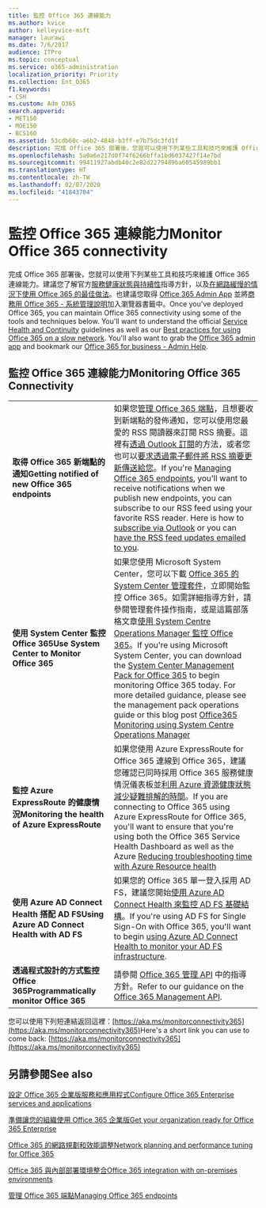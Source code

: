 ```yaml
---
title: 監控 Office 365 連線能力
ms.author: kvice
author: kelleyvice-msft
manager: laurawi
ms.date: 7/6/2017
audience: ITPro
ms.topic: conceptual
ms.service: o365-administration
localization_priority: Priority
ms.collection: Ent_O365
f1.keywords:
- CSH
ms.custom: Adm_O365
search.appverid:
- MET150
- MOE150
- BCS160
ms.assetid: 53cdb60c-a6b2-4848-b3ff-e7b75dc3fd1f
description: 完成 Office 365 部署後，您就可以使用下列某些工具和技巧來維護 Office 365 連線能力。建議您了解官方服務健康狀態與持續性指導方針，以及在網路緩慢的情況下使用 Office 365 的最佳做法。也建議您取得 Office 365 Admin App 並將商務用 Office 365 - 系統管理說明加入瀏覽器書籤中。
ms.openlocfilehash: 5a0a6e217d0f74f6266bffa1bd6037427f14e7bd
ms.sourcegitcommit: 99411927abdb40c2e82d2279489ba60545989bb1
ms.translationtype: HT
ms.contentlocale: zh-TW
ms.lasthandoff: 02/07/2020
ms.locfileid: "41843704"
---
```

# <a name="monitor-office-365-connectivity"></a><span data-ttu-id="db185-105">監控 Office 365 連線能力</span><span class="sxs-lookup"><span data-stu-id="db185-105">Monitor Office 365 connectivity</span></span>

<span data-ttu-id="db185-p102">完成 Office 365 部署後，您就可以使用下列某些工具和技巧來維護 Office 365 連線能力。建議您了解官方[服務健康狀態與持續性](https://docs.microsoft.com/office365/servicedescriptions/office-365-platform-service-description/service-health-and-continuity)指導方針，以及[在網路緩慢的情況下使用 Office 365 的最佳做法](https://support.office.com/article/fd16c8d2-4799-4c39-8fd7-045f06640166)。也建議您取得 [Office 365 Admin App](https://blogs.office.com/2015/03/13/administer-on-the-go-with-the-updated-office-365-admin-app/) 並將[商務用 Office 365 - 系統管理說明](https://support.office.com/article/17d3ff3f-3601-466e-b5a1-482b31cfb791)加入瀏覽器書籤中。</span><span class="sxs-lookup"><span data-stu-id="db185-p102">Once you've deployed Office 365, you can maintain Office 365 connectivity using some of the tools and techniques below. You'll want to understand the official [Service Health and Continuity](https://docs.microsoft.com/office365/servicedescriptions/office-365-platform-service-description/service-health-and-continuity) guidelines as well as our [Best practices for using Office 365 on a slow network](https://support.office.com/article/fd16c8d2-4799-4c39-8fd7-045f06640166). You'll also want to grab the [Office 365 admin app](https://blogs.office.com/2015/03/13/administer-on-the-go-with-the-updated-office-365-admin-app/) and bookmark our [Office 365 for business - Admin Help](https://support.office.com/article/17d3ff3f-3601-466e-b5a1-482b31cfb791).</span></span>
  
## <a name="monitoring-office-365-connectivity"></a><span data-ttu-id="db185-109">監控 Office 365 連線能力</span><span class="sxs-lookup"><span data-stu-id="db185-109">Monitoring Office 365 Connectivity</span></span>

|||
|:-----|:-----|
|<span data-ttu-id="db185-110">**取得 Office 365 新端點的通知**</span><span class="sxs-lookup"><span data-stu-id="db185-110">**Getting notified of new Office 365 endpoints**</span></span> <br/> |<span data-ttu-id="db185-p103">如果您[管理 Office 365 端點](https://support.office.com/article/99cab9d4-ef59-4207-9f2b-3728eb46bf9a)，且想要收到新端點的發佈通知，您可以使用您最愛的 RSS 閱讀器來訂閱 RSS 摘要。這裡有[透過 Outlook 訂閱](https://go.microsoft.com/fwlink/p/?LinkId=532416)的方法，或者您也可以[要求透過電子郵件將 RSS 摘要更新傳送給您](https://go.microsoft.com/fwlink/p/?LinkId=532417)。</span><span class="sxs-lookup"><span data-stu-id="db185-p103">If you're [Managing Office 365 endpoints](https://support.office.com/article/99cab9d4-ef59-4207-9f2b-3728eb46bf9a), you'll want to receive notifications when we publish new endpoints, you can subscribe to our RSS feed using your favorite RSS reader. Here is how to [subscribe via Outlook](https://go.microsoft.com/fwlink/p/?LinkId=532416) or you can [have the RSS feed updates emailed to you](https://go.microsoft.com/fwlink/p/?LinkId=532417).  </span></span><br/> |
|<span data-ttu-id="db185-113">**使用 System Center 監控 Office 365**</span><span class="sxs-lookup"><span data-stu-id="db185-113">**Use System Center to Monitor Office 365**</span></span> <br/> |<span data-ttu-id="db185-p104">如果您使用 Microsoft System Center，您可以下載 [Office 365 的 System Center 管理套件](https://www.microsoft.com/download/details.aspx?id=43708)，立即開始監控 Office 365。如需詳細指導方針，請參閱管理套件操作指南，或是這篇部落格文章[使用 System Centre Operations Manager 監控 Office 365](https://blogs.msdn.com/b/mvpawardprogram/archive/2015/07/08/office365-monitoring-using-system-centre-operations-manager.aspx)。</span><span class="sxs-lookup"><span data-stu-id="db185-p104">If you're using Microsoft System Center, you can download the [System Center Management Pack for Office 365](https://www.microsoft.com/download/details.aspx?id=43708) to begin monitoring Office 365 today. For more detailed guidance, please see the management pack operations guide or this blog post [Office365 Monitoring using System Centre Operations Manager](https://blogs.msdn.com/b/mvpawardprogram/archive/2015/07/08/office365-monitoring-using-system-centre-operations-manager.aspx)</span></span> <br/> |
|<span data-ttu-id="db185-116">**監控 Azure ExpressRoute 的健康情況**</span><span class="sxs-lookup"><span data-stu-id="db185-116">**Monitoring the health of Azure ExpressRoute**</span></span> <br/> |<span data-ttu-id="db185-117">如果您使用 Azure ExpressRoute for Office 365 連線到 Office 365，建議您確認已同時採用 Office 365 服務健康情況儀表板並[利用 Azure 資源健康狀態減少疑難排解的時間](https://azure.microsoft.com/blog/reduce-troubleshooting-time-with-azure-resource-health/)。</span><span class="sxs-lookup"><span data-stu-id="db185-117">If you are connecting to Office 365 using Azure ExpressRoute for Office 365, you'll want to ensure that you're using both the Office 365 Service Health Dashboard as well as the Azure [Reducing troubleshooting time with Azure Resource health](https://azure.microsoft.com/blog/reduce-troubleshooting-time-with-azure-resource-health/)</span></span> <br/> |
|<span data-ttu-id="db185-118">**使用 Azure AD Connect Health 搭配 AD FS**</span><span class="sxs-lookup"><span data-stu-id="db185-118">**Using Azure AD Connect Health with AD FS**</span></span> <br/> |<span data-ttu-id="db185-119">如果您的 Office 365 單一登入採用 AD FS，建議您開始[使用 Azure AD Connect Health 來監控 AD FS 基礎結構](https://azure.microsoft.com/documentation/articles/active-directory-aadconnect-health-adfs/)。</span><span class="sxs-lookup"><span data-stu-id="db185-119">If you're using AD FS for Single Sign-On with Office 365, you'll want to begin [using Azure AD Connect Health to monitor your AD FS infrastructure](https://azure.microsoft.com/documentation/articles/active-directory-aadconnect-health-adfs/).</span></span>  <br/> |
|<span data-ttu-id="db185-120">**透過程式設計的方式監控 Office 365**</span><span class="sxs-lookup"><span data-stu-id="db185-120">**Programmatically monitor Office 365**</span></span> <br/> |<span data-ttu-id="db185-121">請參閱 [Office 365 管理 API](https://docs.microsoft.com/office/office-365-management-api/office-365-management-apis-overview) 中的指導方針。</span><span class="sxs-lookup"><span data-stu-id="db185-121">Refer to our guidance on the [Office 365 Management API](https://docs.microsoft.com/office/office-365-management-api/office-365-management-apis-overview).</span></span>  <br/> |

<span data-ttu-id="db185-122">您可以使用下列短連結返回這裡：[https://aka.ms/monitorconnectivity365](https://aka.ms/monitorconnectivity365)</span><span class="sxs-lookup"><span data-stu-id="db185-122">Here's a short link you can use to come back: [https://aka.ms/monitorconnectivity365](https://aka.ms/monitorconnectivity365)</span></span>
  
## <a name="see-also"></a><span data-ttu-id="db185-123">另請參閱</span><span class="sxs-lookup"><span data-stu-id="db185-123">See also</span></span>

[<span data-ttu-id="db185-124">設定 Office 365 企業版服務和應用程式</span><span class="sxs-lookup"><span data-stu-id="db185-124">Configure Office 365 Enterprise services and applications</span></span>](configure-services-and-applications.md)
  
[<span data-ttu-id="db185-125">準備讓您的組織使用 Office 365 企業版</span><span class="sxs-lookup"><span data-stu-id="db185-125">Get your organization ready for Office 365 Enterprise</span></span>](get-your-organization-ready-for-office-365.md)
  
[<span data-ttu-id="db185-126">Office 365 的網路規劃和效能調整</span><span class="sxs-lookup"><span data-stu-id="db185-126">Network planning and performance tuning for Office 365</span></span>](network-planning-and-performance.md)
  
[<span data-ttu-id="db185-127">Office 365 與內部部署環境整合</span><span class="sxs-lookup"><span data-stu-id="db185-127">Office 365 integration with on-premises environments</span></span>](office-365-integration.md)
  
[<span data-ttu-id="db185-128">管理 Office 365 端點</span><span class="sxs-lookup"><span data-stu-id="db185-128">Managing Office 365 endpoints</span></span>](https://support.office.com/article/99cab9d4-ef59-4207-9f2b-3728eb46bf9a)

